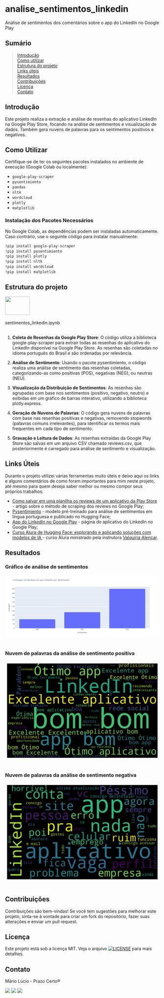 # analise_sentimentos_linkedin
Análise de sentimentos dos comentários sobre o app do LinkedIn no Google Play

## Sumário

> [Introdução](https://github.com/marioluciofjr/analise_sentimentos_linkedin/tree/main#introdu%C3%A7%C3%A3o)\
> [Como utilizar](https://github.com/marioluciofjr/analise_sentimentos_linkedin/tree/main#como-utilizar)\
> [Estrutura do projeto](https://github.com/marioluciofjr/analise_sentimentos_linkedin/tree/main#estrutura-do-projeto)\
> [Links úteis](https://github.com/marioluciofjr/analise_sentimentos_linkedin/tree/main#links-%C3%BAteis)\
> [Resultados](https://github.com/marioluciofjr/analise_sentimentos_linkedin/tree/main#resultados)\
> [Contribuições](https://github.com/marioluciofjr/analise_sentimentos_linkedin/tree/main#contribui%C3%A7%C3%B5es)\
> [Licença](https://github.com/marioluciofjr/analise_sentimentos_linkedin/tree/main#licen%C3%A7a)\
> [Contato](https://github.com/marioluciofjr/analise_sentimentos_linkedin/tree/main#contato)

## Introdução

Este projeto realiza a extração e análise de resenhas do aplicativo LinkedIn na Google Play Store, focando na análise de sentimentos e visualização de dados. Também gera nuvens de palavras para os sentimentos positivos e negativos.


## Como Utilizar

Certifique-se de ter os seguintes pacotes instalados no ambiente de execução (Google Colab ou localmente):

- `google-play-scraper`
- `pysentimiento`
- `pandas`
- `nltk`
- `wordcloud`
- `plotly`
- `matplotlib`

### Instalação dos Pacotes Necessários

No Google Colab, as dependências podem ser instaladas automaticamente. Caso contrário, use o seguinte código para instalar manualmente:

```bash
!pip install google-play-scraper
!pip install pysentimiento
!pip install plotly
!pip install nltk
!pip install wordcloud
!pip install matplotlib
```

## Estrutura do projeto
<div>
  <img align="center" height="60" width="80" src="https://cdn.jsdelivr.net/gh/devicons/devicon@latest/icons/python/python-original-wordmark.svg"/><br><br>
  sentimentos_linkedin.ipynb<br><br>
</div>

1. **Coleta de Resenhas da Google Play Store**: O código utiliza a biblioteca google-play-scraper para extrair todas as resenhas do aplicativo do LinkedIn disponível na Google Play Store. As resenhas são coletadas no idioma português do Brasil e são ordenadas por relevância.

2. **Análise de Sentimento**: Usando o pacote pysentimiento, o código realiza uma análise de sentimento das resenhas coletadas, categorizando-as como positivas (POS), negativas (NEG), ou neutras (NEU).

3. **Visualização da Distribuição de Sentimentos**: As resenhas são agrupadas com base nos sentimentos (positivo, negativo, neutro) e exibidas em um gráfico de barras interativo, utilizando a biblioteca plotly.express.

4. **Geração de Nuvens de Palavras**: O código gera nuvens de palavras com base nas resenhas positivas e negativas, removendo stopwords (palavras comuns irrelevantes), para identificar os termos mais frequentes em cada tipo de sentimento.

5. **Gravação e Leitura de Dados**: As resenhas extraídas da Google Play Store são salvas em um arquivo CSV chamado reviews.csv, que posteriormente é carregado para análise de sentimento e visualização.

## Links Úteis
Durante o projeto utilizei várias ferramentas muito úteis e deixo aqui os links e alguns comentários de como foram importantes para mim neste projeto, até mesmo para quem deseja saber melhor ou mesmo compor seus próprios trabalhos:

+ [Como salvar em uma planilha os reviews de um aplicativo da Play Store](https://tatiany-lukrafka.medium.com/como-salvar-em-uma-planilha-os-reviews-de-um-aplicativo-na-play-store-83452042a195) - artigo sobre o método de scraping dos reviews no Google Play;
+ [Pysentimiento](https://huggingface.co/pysentimiento/bertweet-pt-sentiment) - modelo pré-treinado para análise de sentimentos em língua portuguesa e publicado no Hugging Face;
+ [App do LinkedIn no Google Play](https://play.google.com/store/apps/details?id=com.linkedin.android&hl=pt_BR) - página do aplicativo do LinkedIn no Google Play;
+ [Curso Alura de Hugging Face: explorando e aplicando soluções com modelos de IA ](https://cursos.alura.com.br/course/hugging-face-explorando-aplicando-solucoes-modelos-ia) - curso Alura ministrado pela instrutora [Valquíria Alencar](https://www.linkedin.com/in/valquiria-alencar).

## Resultados

### Gráfico de análise de sentimentos

<div>
  <img align="center" src="https://github.com/marioluciofjr/analise_sentimentos_linkedin/blob/main/grafico.png"/><br><br>
</div>

### Nuvem de palavras da análise de sentimento positiva

<div>
  <img align="center" src="https://github.com/marioluciofjr/analise_sentimentos_linkedin/blob/main/sent_pos_linkedin.png"/><br><br>
</div>

### Nuvem de palavras da análise de sentimento negativa

<div>
  <img align="center" src="https://github.com/marioluciofjr/analise_sentimentos_linkedin/blob/main/sent_neg_linkedin.png"/><br><br>
</div>


## Contribuições
Contribuições são bem-vindas! Se você tem sugestões para melhorar este projeto, sinta-se à vontade para criar um fork do repositório, fazer suas alterações e enviar um pull request.

## Licença
Este projeto está sob a licença MIT. Veja o arquivo [![LICENSE](https://img.shields.io/badge/LICENSE-42ffff?style=plastic&link=https://github.com/marioluciofjr/neurotransmissores/blob/main/LICENSE)](https://github.com/marioluciofjr/neurotransmissores/blob/main/LICENSE) para mais detalhes.

## Contato
Mário Lúcio - Prazo Certo®
<div>  	
  <a href="https://www.linkedin.com/in/marioluciofjr" target="_blank"><img src="https://img.shields.io/badge/-LinkedIn-%230077B5?style=for-the-badge&logo=linkedin&logoColor=white"></a> 
  <a href = "mailto:marioluciofjr@gmail.com" target="_blank"><img src="https://img.shields.io/badge/-Gmail-%23333?style=for-the-badge&logo=gmail&logoColor=white"></a>
  <a href="https://prazocerto.me/contato" target="_blank"><img src="https://img.shields.io/badge/prazocerto.me/contato-230023?style=for-the-badge&logo=wordpress&logoColor=white"></a>
  
</div>

